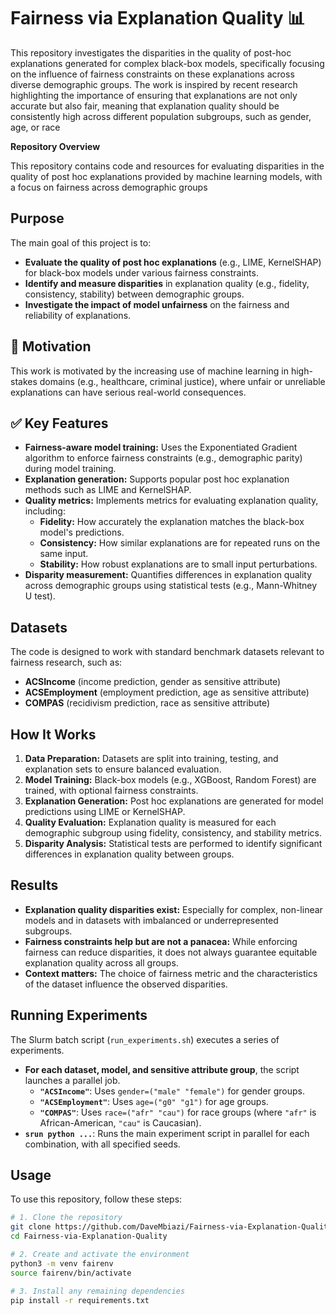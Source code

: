 # Fairness via Explanation Quality 📊

This repository investigates the disparities in the quality of post-hoc explanations generated for complex black-box models, specifically focusing on the influence of fairness constraints on these explanations across diverse demographic groups. The work is inspired by recent research highlighting the importance of ensuring that explanations are not only accurate but also fair, meaning that explanation quality should be consistently high across different population subgroups, such as gender, age, or race

**Repository Overview**

This repository contains code and resources for evaluating disparities in the quality of post hoc explanations provided by machine learning models, with a focus on fairness across demographic groups


## Purpose

The main goal of this project is to:
- **Evaluate the quality of post hoc explanations** (e.g., LIME, KernelSHAP) for black-box models under various fairness constraints.
- **Identify and measure disparities** in explanation quality (e.g., fidelity, consistency, stability) between demographic groups.
- **Investigate the impact of model unfairness** on the fairness and reliability of explanations.

## 🎯 Motivation
This work is motivated by the increasing use of machine learning in high-stakes domains (e.g., healthcare, criminal justice), where unfair or unreliable explanations can have serious real-world consequences.

## ✅ Key Features

- **Fairness-aware model training:** Uses the Exponentiated Gradient algorithm to enforce fairness constraints (e.g., demographic parity) during model training.
- **Explanation generation:** Supports popular post hoc explanation methods such as LIME and KernelSHAP.
- **Quality metrics:** Implements metrics for evaluating explanation quality, including:
  - **Fidelity:** How accurately the explanation matches the black-box model's predictions.
  - **Consistency:** How similar explanations are for repeated runs on the same input.
  - **Stability:** How robust explanations are to small input perturbations.
- **Disparity measurement:** Quantifies differences in explanation quality across demographic groups using statistical tests (e.g., Mann-Whitney U test).

## Datasets

The code is designed to work with standard benchmark datasets relevant to fairness research, such as:
- **ACSIncome** (income prediction, gender as sensitive attribute)
- **ACSEmployment** (employment prediction, age as sensitive attribute)
- **COMPAS** (recidivism prediction, race as sensitive attribute)

## How It Works

1. **Data Preparation:** Datasets are split into training, testing, and explanation sets to ensure balanced evaluation.
2. **Model Training:** Black-box models (e.g., XGBoost, Random Forest) are trained, with optional fairness constraints.
3. **Explanation Generation:** Post hoc explanations are generated for model predictions using LIME or KernelSHAP.
4. **Quality Evaluation:** Explanation quality is measured for each demographic subgroup using fidelity, consistency, and stability metrics.
5. **Disparity Analysis:** Statistical tests are performed to identify significant differences in explanation quality between groups.

## Results

- **Explanation quality disparities exist:** Especially for complex, non-linear models and in datasets with imbalanced or underrepresented subgroups.
- **Fairness constraints help but are not a panacea:** While enforcing fairness can reduce disparities, it does not always guarantee equitable explanation quality across all groups.
- **Context matters:** The choice of fairness metric and the characteristics of the dataset influence the observed disparities.

## Running Experiments
The Slurm batch script (`run_experiments.sh`) executes a series of experiments.
- **For each dataset, model, and sensitive attribute group**, the script launches a parallel job.
  - **`"ACSIncome"`**: Uses `gender=("male" "female")` for gender groups.
  - **`"ACSEmployment"`**: Uses `age=("g0" "g1")` for age groups.
  - **`"COMPAS"`**: Uses `race=("afr" "cau")` for race groups (where `"afr"` is African-American, `"cau"` is Caucasian).
- **`srun python ...`**: Runs the main experiment script in parallel for each combination, with all specified seeds.


## Usage

To use this repository, follow these steps:
```bash
# 1. Clone the repository
git clone https://github.com/DaveMbiazi/Fairness-via-Explanation-Quality.git
cd Fairness-via-Explanation-Quality

# 2. Create and activate the environment
python3 -m venv fairenv
source fairenv/bin/activate

# 3. Install any remaining dependencies
pip install -r requirements.txt